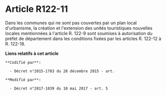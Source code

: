 # Article R122-11

Dans les communes qui ne sont pas couvertes par un plan local d'urbanisme, la création et l'extension des unités touristiques
nouvelles locales mentionnées à l'article R. 122-9 sont soumises à autorisation du préfet de département dans les conditions
fixées par les articles R. 122-12 à R. 122-18.

**Liens relatifs à cet article**

	**Codifié par**:

	  - Décret n°2015-1783 du 28 décembre 2015 - art.

	**Modifié par**:

	  - Décret n°2017-1039 du 10 mai 2017 - art. 5
